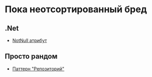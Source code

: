 # Пока неотсортированный бред

## .Net
* [NotNull атрибут](https://habrahabr.ru/post/103494/)

## Просто рандом
* [Паттерн "Репозиторий"](https://habrahabr.ru/post/248505/)
